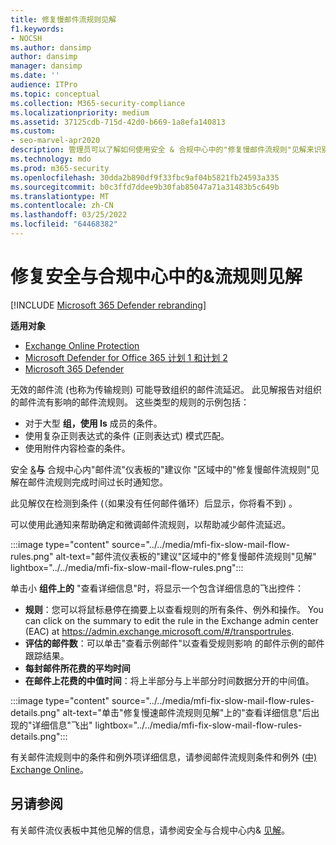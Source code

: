 ```yaml
---
title: 修复慢邮件流规则见解
f1.keywords:
- NOCSH
ms.author: dansimp
author: dansimp
manager: dansimp
ms.date: ''
audience: ITPro
ms.topic: conceptual
ms.collection: M365-security-compliance
ms.localizationpriority: medium
ms.assetid: 37125cdb-715d-42d0-b669-1a8efa140813
ms.custom:
- seo-marvel-apr2020
description: 管理员可以了解如何使用安全 & 合规中心中的"修复慢邮件流规则"见解来识别和修复无效或损坏的邮件流规则 (也称为) 传输规则。
ms.technology: mdo
ms.prod: m365-security
ms.openlocfilehash: 30dda2b890df9f33fbc9af04b5821fb24593a335
ms.sourcegitcommit: b0c3ffd7ddee9b30fab85047a71a31483b5c649b
ms.translationtype: MT
ms.contentlocale: zh-CN
ms.lasthandoff: 03/25/2022
ms.locfileid: "64468382"
---
```

# <a name="fix-slow-mail-flow-rules-insight-in-the-security--compliance-center"></a>修复安全与合规中心中的&流规则见解

[!INCLUDE [Microsoft 365 Defender rebranding](../includes/microsoft-defender-for-office.md)]

**适用对象**
- [Exchange Online Protection](exchange-online-protection-overview.md)
- [Microsoft Defender for Office 365 计划 1 和计划 2](defender-for-office-365.md)
- [Microsoft 365 Defender](../defender/microsoft-365-defender.md)

无效的邮件流 (也称为传输规则) 可能导致组织的邮件流延迟。 此见解报告对组织的邮件流有影响的邮件流规则。 这些类型的规则的示例包括：

- 对于大型 **组，使用 Is** 成员的条件。
- 使用复杂正则表达式的条件 (正则表达式) 模式匹配。
- 使用附件内容检查的条件。

安全 [&](https://protection.office.com)**与** 合规中心内"邮件流"仪表板的"建议你 [](mail-flow-insights-v2.md)"区域中的"修复慢邮件流规则"见解在邮件流规则完成时间过长时通知您。

此见解仅在检测到条件 (（如果没有任何邮件循环）后显示，你将看不到) 。

可以使用此通知来帮助确定和微调邮件流规则，以帮助减少邮件流延迟。

:::image type="content" source="../../media/mfi-fix-slow-mail-flow-rules.png" alt-text="邮件流仪表板的&quot;建议&quot;区域中的&quot;修复慢邮件流规则&quot;见解" lightbox="../../media/mfi-fix-slow-mail-flow-rules.png":::

单击小 **组件上的** "查看详细信息"时，将显示一个包含详细信息的飞出控件：

- **规则**：您可以将鼠标悬停在摘要上以查看规则的所有条件、例外和操作。 You can click on the summary to edit the rule in the Exchange admin center (EAC) at <https://admin.exchange.microsoft.com/#/transportrules>.
- **评估的邮件数**：可以单击"查看示例邮件"以查看受规则影响 [](message-trace-scc.md)的邮件示例的邮件跟踪结果。
- **每封邮件所花费的平均时间**
- **在邮件上花费的中值时间**：将上半部分与上半部分时间数据分开的中间值。

:::image type="content" source="../../media/mfi-fix-slow-mail-flow-rules-details.png" alt-text="单击&quot;修复慢速邮件流规则见解&quot;上的&quot;查看详细信息&quot;后出现的&quot;详细信息&quot;飞出" lightbox="../../media/mfi-fix-slow-mail-flow-rules-details.png":::

有关邮件流规则中的条件和例外项详细信息，请参阅邮件流规则条件和例外 ([中) Exchange Online](/Exchange/security-and-compliance/mail-flow-rules/conditions-and-exceptions)。

## <a name="see-also"></a>另请参阅

有关邮件流仪表板中其他见解的信息，请参阅安全与合规中心内& [见解](mail-flow-insights-v2.md)。